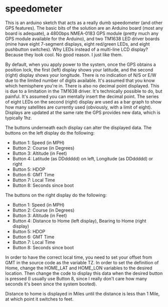 # speedometer

This is an arduino sketch that acts as a really dumb speedometer (and other GPS features). The basic bits of the solution are an Arduino board (most any board is adequate), a 4800bps NMEA-0183 GPS module (pretty much any GPS module available for the Arduino), and two TM1638 LED driver boards (mine have eight 7-segment displays, eight red/green LEDs, and eight pushbutton switches). Why LEDs instead of a multi-line LCD display? Because they look cool. No good reason. I just like them.

By default, when you apply power to the system, once the GPS obtains a position lock, the first (left) display shows your latitude, and the second (right) display shows your longitude. There is no indication of N/S or E/W due to the limited number of digits available. It's assumed that you know which hemisphere you're in. There is also no decimal point displayed. This is due to a limitation in the TM1638 driver. It's technically possible to do, but painful. It's assumed you can mentally insert the decimal point. The series of eight LEDs on the second (right) display are used as a bar graph to show how many satellites are currently used (obviously, with a limit of eight). Displays are updated at the same rate the GPS provides new data, which is typically 1hz.

The buttons underneath each display can alter the displayed data. The buttons on the left display do the following:

* Button 1: Speed (in MPH)
* Button 2: Course (in Degrees)
* Button 3: Altitude (in Feet)
* Button 4: Latitude (as DDddddd) on left, Longitude (as DDddddd) or right
* Button 5: HDOP
* Button 6: GMT Time
* Button 7: Local Time
* Button 8: Seconds since boot

The buttons on the right display do the following:

* Button 1: Speed (in MPH)
* Button 2: Course (in Degrees)
* Button 3: Altitude (in Feet)
* Button 4: Distance to Home (left display), Bearing to Home (right display)
* Button 5: HDOP
* Button 6: GMT Time
* Button 7: Local Time
* Button 8: Seconds since boot

In order to have the correct local time, you need to set your offset from GMT in the source code as the variable TZ. In order to set the definition of Home, change the HOME_LAT and HOME_LON variables to the desired location. Then change the code to display this data when the desired button is pressed (I usually use Button 8, since I really don't care how many seconds it's been since the system booted).

Distance to home is displayed in Miles until the distance is less than 1 Mile, at which point it switches to feet.
